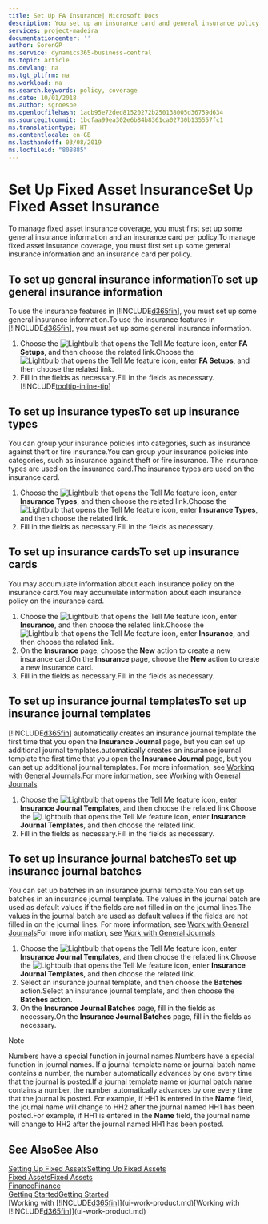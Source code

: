 ```yaml
---
title: Set Up FA Insurance| Microsoft Docs
description: You set up an insurance card and general insurance policy information to manage fixed asset insurance coverage.
services: project-madeira
documentationcenter: ''
author: SorenGP
ms.service: dynamics365-business-central
ms.topic: article
ms.devlang: na
ms.tgt_pltfrm: na
ms.workload: na
ms.search.keywords: policy, coverage
ms.date: 10/01/2018
ms.author: sgroespe
ms.openlocfilehash: 1acb95e72ded81520272b250138005d36759d634
ms.sourcegitcommit: 1bcfaa99ea302e6b84b8361ca02730b135557fc1
ms.translationtype: HT
ms.contentlocale: en-GB
ms.lasthandoff: 03/08/2019
ms.locfileid: "808885"
---
```

# <a name="set-up-fixed-asset-insurance"></a><span data-ttu-id="eedea-103">Set Up Fixed Asset Insurance</span><span class="sxs-lookup"><span data-stu-id="eedea-103">Set Up Fixed Asset Insurance</span></span>
<span data-ttu-id="eedea-104">To manage fixed asset insurance coverage, you must first set up some general insurance information and an insurance card per policy.</span><span class="sxs-lookup"><span data-stu-id="eedea-104">To manage fixed asset insurance coverage, you must first set up some general insurance information and an insurance card per policy.</span></span>

## <a name="to-set-up-general-insurance-information"></a><span data-ttu-id="eedea-105">To set up general insurance information</span><span class="sxs-lookup"><span data-stu-id="eedea-105">To set up general insurance information</span></span>
<span data-ttu-id="eedea-106">To use the insurance features in [!INCLUDE[d365fin](includes/d365fin_md.md)], you must set up some general insurance information.</span><span class="sxs-lookup"><span data-stu-id="eedea-106">To use the insurance features in [!INCLUDE[d365fin](includes/d365fin_md.md)], you must set up some general insurance information.</span></span>  

1. <span data-ttu-id="eedea-107">Choose the ![Lightbulb that opens the Tell Me feature](media/ui-search/search_small.png "Tell me what you want to do") icon, enter **FA Setups**, and then choose the related link.</span><span class="sxs-lookup"><span data-stu-id="eedea-107">Choose the ![Lightbulb that opens the Tell Me feature](media/ui-search/search_small.png "Tell me what you want to do") icon, enter **FA Setups**, and then choose the related link.</span></span>  
2. <span data-ttu-id="eedea-108">Fill in the fields as necessary.</span><span class="sxs-lookup"><span data-stu-id="eedea-108">Fill in the fields as necessary.</span></span> [!INCLUDE[tooltip-inline-tip](includes/tooltip-inline-tip_md.md)]  

## <a name="to-set-up-insurance-types"></a><span data-ttu-id="eedea-109">To set up insurance types</span><span class="sxs-lookup"><span data-stu-id="eedea-109">To set up insurance types</span></span>
<span data-ttu-id="eedea-110">You can group your insurance policies into categories, such as insurance against theft or fire insurance.</span><span class="sxs-lookup"><span data-stu-id="eedea-110">You can group your insurance policies into categories, such as insurance against theft or fire insurance.</span></span> <span data-ttu-id="eedea-111">The insurance types are used on the insurance card.</span><span class="sxs-lookup"><span data-stu-id="eedea-111">The insurance types are used on the insurance card.</span></span>

1. <span data-ttu-id="eedea-112">Choose the ![Lightbulb that opens the Tell Me feature](media/ui-search/search_small.png "Tell me what you want to do") icon, enter **Insurance Types**, and then choose the related link.</span><span class="sxs-lookup"><span data-stu-id="eedea-112">Choose the ![Lightbulb that opens the Tell Me feature](media/ui-search/search_small.png "Tell me what you want to do") icon, enter **Insurance Types**, and then choose the related link.</span></span>  
2. <span data-ttu-id="eedea-113">Fill in the fields as necessary.</span><span class="sxs-lookup"><span data-stu-id="eedea-113">Fill in the fields as necessary.</span></span>

## <a name="to-set-up-insurance-cards"></a><span data-ttu-id="eedea-114">To set up insurance cards</span><span class="sxs-lookup"><span data-stu-id="eedea-114">To set up insurance cards</span></span>
<span data-ttu-id="eedea-115">You may accumulate information about each insurance policy on the insurance card.</span><span class="sxs-lookup"><span data-stu-id="eedea-115">You may accumulate information about each insurance policy on the insurance card.</span></span>  

1. <span data-ttu-id="eedea-116">Choose the ![Lightbulb that opens the Tell Me feature](media/ui-search/search_small.png "Tell me what you want to do") icon, enter **Insurance**, and then choose the related link.</span><span class="sxs-lookup"><span data-stu-id="eedea-116">Choose the ![Lightbulb that opens the Tell Me feature](media/ui-search/search_small.png "Tell me what you want to do") icon, enter **Insurance**, and then choose the related link.</span></span>  
2. <span data-ttu-id="eedea-117">On the **Insurance** page, choose the **New** action to create a  new insurance card.</span><span class="sxs-lookup"><span data-stu-id="eedea-117">On the **Insurance** page, choose the **New** action to create a  new insurance card.</span></span>  
3. <span data-ttu-id="eedea-118">Fill in the fields as necessary.</span><span class="sxs-lookup"><span data-stu-id="eedea-118">Fill in the fields as necessary.</span></span>

## <a name="to-set-up-insurance-journal-templates"></a><span data-ttu-id="eedea-119">To set up insurance journal templates</span><span class="sxs-lookup"><span data-stu-id="eedea-119">To set up insurance journal templates</span></span>
[!INCLUDE[d365fin](includes/d365fin_md.md)] <span data-ttu-id="eedea-120">automatically creates an insurance journal template the first time that you open the **Insurance Journal** page, but you can set up additional journal templates.</span><span class="sxs-lookup"><span data-stu-id="eedea-120">automatically creates an insurance journal template the first time that you open the **Insurance Journal** page, but you can set up additional journal templates.</span></span> <span data-ttu-id="eedea-121">For more information, see [Working with General Journals](ui-work-general-journals.md).</span><span class="sxs-lookup"><span data-stu-id="eedea-121">For more information, see [Working with General Journals](ui-work-general-journals.md).</span></span>  

1. <span data-ttu-id="eedea-122">Choose the ![Lightbulb that opens the Tell Me feature](media/ui-search/search_small.png "Tell me what you want to do") icon, enter **Insurance Journal Templates**, and then choose the related link.</span><span class="sxs-lookup"><span data-stu-id="eedea-122">Choose the ![Lightbulb that opens the Tell Me feature](media/ui-search/search_small.png "Tell me what you want to do") icon, enter **Insurance Journal Templates**, and then choose the related link.</span></span>  
2. <span data-ttu-id="eedea-123">Fill in the fields as necessary.</span><span class="sxs-lookup"><span data-stu-id="eedea-123">Fill in the fields as necessary.</span></span>

## <a name="to-set-up-insurance-journal-batches"></a><span data-ttu-id="eedea-124">To set up insurance journal batches</span><span class="sxs-lookup"><span data-stu-id="eedea-124">To set up insurance journal batches</span></span>
<span data-ttu-id="eedea-125">You can set up batches in an insurance journal template.</span><span class="sxs-lookup"><span data-stu-id="eedea-125">You can set up batches in an insurance journal template.</span></span> <span data-ttu-id="eedea-126">The values in the journal batch are used as default values if the fields are not filled in on the journal lines.</span><span class="sxs-lookup"><span data-stu-id="eedea-126">The values in the journal batch are used as default values if the fields are not filled in on the journal lines.</span></span> <span data-ttu-id="eedea-127">For more information, see [Work with General Journals](ui-work-general-journals.md)</span><span class="sxs-lookup"><span data-stu-id="eedea-127">For more information, see [Work with General Journals](ui-work-general-journals.md)</span></span>  

1. <span data-ttu-id="eedea-128">Choose the ![Lightbulb that opens the Tell Me feature](media/ui-search/search_small.png "Tell me what you want to do") icon, enter **Insurance Journal Templates**, and then choose the related link.</span><span class="sxs-lookup"><span data-stu-id="eedea-128">Choose the ![Lightbulb that opens the Tell Me feature](media/ui-search/search_small.png "Tell me what you want to do") icon, enter **Insurance Journal Templates**, and then choose the related link.</span></span>  
2. <span data-ttu-id="eedea-129">Select an insurance journal template, and then choose the **Batches** action.</span><span class="sxs-lookup"><span data-stu-id="eedea-129">Select an insurance journal template, and then choose the **Batches** action.</span></span>
3. <span data-ttu-id="eedea-130">On the **Insurance Journal Batches** page, fill in the fields as necessary.</span><span class="sxs-lookup"><span data-stu-id="eedea-130">On the **Insurance Journal Batches** page, fill in the fields as necessary.</span></span>

> [!NOTE]  
>   <span data-ttu-id="eedea-131">Numbers have a special function in journal names.</span><span class="sxs-lookup"><span data-stu-id="eedea-131">Numbers have a special function in journal names.</span></span> <span data-ttu-id="eedea-132">If a journal template name or journal batch name contains a number, the number automatically advances by one every time that the journal is posted.</span><span class="sxs-lookup"><span data-stu-id="eedea-132">If a journal template name or journal batch name contains a number, the number automatically advances by one every time that the journal is posted.</span></span> <span data-ttu-id="eedea-133">For example, if HH1 is entered in the **Name** field, the journal name will change to HH2 after the journal named HH1 has been posted.</span><span class="sxs-lookup"><span data-stu-id="eedea-133">For example, if HH1 is entered in the **Name** field, the journal name will change to HH2 after the journal named HH1 has been posted.</span></span>

## <a name="see-also"></a><span data-ttu-id="eedea-134">See Also</span><span class="sxs-lookup"><span data-stu-id="eedea-134">See Also</span></span>
[<span data-ttu-id="eedea-135">Setting Up Fixed Assets</span><span class="sxs-lookup"><span data-stu-id="eedea-135">Setting Up Fixed Assets</span></span>](fa-setup.md)  
[<span data-ttu-id="eedea-136">Fixed Assets</span><span class="sxs-lookup"><span data-stu-id="eedea-136">Fixed Assets</span></span>](fa-manage.md)  
[<span data-ttu-id="eedea-137">Finance</span><span class="sxs-lookup"><span data-stu-id="eedea-137">Finance</span></span>](finance.md)  
[<span data-ttu-id="eedea-138">Getting Started</span><span class="sxs-lookup"><span data-stu-id="eedea-138">Getting Started</span></span>](product-get-started.md)  
<span data-ttu-id="eedea-139">[Working with [!INCLUDE[d365fin](includes/d365fin_md.md)]](ui-work-product.md)</span><span class="sxs-lookup"><span data-stu-id="eedea-139">[Working with [!INCLUDE[d365fin](includes/d365fin_md.md)]](ui-work-product.md)</span></span>
